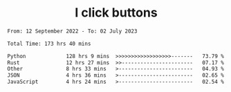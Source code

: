<h1 align="center">
I click buttons
</h1>

<!--START_SECTION:waka-->

```txt
From: 12 September 2022 - To: 02 July 2023

Total Time: 173 hrs 40 mins

Python             128 hrs 9 mins  >>>>>>>>>>>>>>>>>>-------   73.79 %
Rust               12 hrs 27 mins  >>-----------------------   07.17 %
Other              8 hrs 33 mins   >------------------------   04.93 %
JSON               4 hrs 36 mins   >------------------------   02.65 %
JavaScript         4 hrs 24 mins   >------------------------   02.54 %
```

<!--END_SECTION:waka-->
